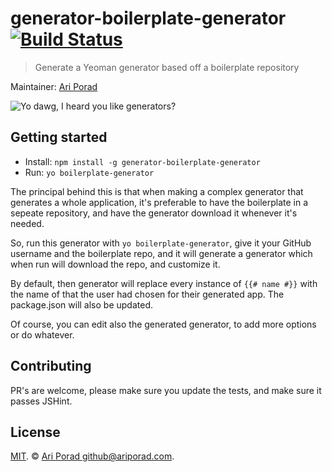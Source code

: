 # generator-boilerplate-generator [![Build Status](https://secure.travis-ci.org/ariporad/generator-boilerplate-generator.svg?branch=master)](https://travis-ci.org/ariporad/generator-boilerplate-generator)

> Generate a Yeoman generator based off a boilerplate repository

Maintainer: [Ari Porad](https://github.com/ariporad)

![Yo dawg, I heard you like generators?](http://i.imgur.com/2gqiift.jpg)


## Getting started

- Install: `npm install -g generator-boilerplate-generator`
- Run: `yo boilerplate-generator`

The principal behind this is that when making a complex generator that generates a whole application, it's preferable to
have the boilerplate in a sepeate repository, and have the generator download it whenever it's needed.

So, run this generator with `yo boilerplate-generator`, give it your GitHub username and the boilerplate repo, and it
will generate a generator which when run will download the repo, and customize it.

By default, then generator will replace every instance of `{{# name #}}` with the name of that the user had chosen for
their generated app. The package.json will also be updated.

Of course, you can edit also the generated generator, to add more options or do whatever.

## Contributing

PR's are welcome, please make sure you update the tests, and make sure it passes JSHint.

## License

[MIT](http://ariporad.mit-license.org). © [Ari Porad <github@ariporad.com>](mailto:github@ariporad.com).
